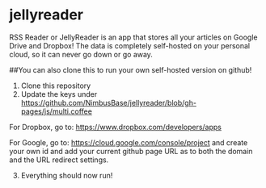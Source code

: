 jellyreader
===========

RSS Reader or JellyReader is an app that stores all your articles on Google Drive and Dropbox! The data is completely self-hosted on your personal cloud, so it can never go down or go away.

##You can also clone this to run your own self-hosted version on github!

1. Clone this repository
2. Update the keys under https://github.com/NimbusBase/jellyreader/blob/gh-pages/js/multi.coffee

  For Dropbox, go to: https://www.dropbox.com/developers/apps

For Google, go to: https://cloud.google.com/console/project and create your own id and add your current github page URL as to both the domain and the URL redirect settings.

3. Everything should now run!
